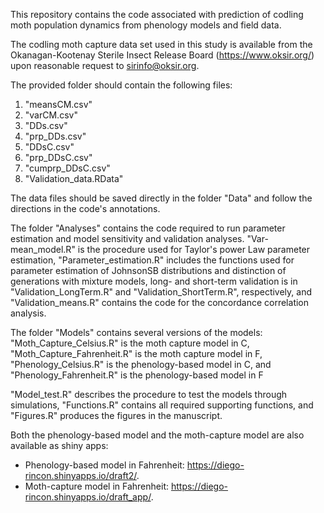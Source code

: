 This repository contains the code associated with prediction of codling moth population dynamics from phenology models and field data.

The codling moth capture data set used in this study is available from the Okanagan-Kootenay Sterile Insect Release Board (https://www.oksir.org/) upon reasonable request to sirinfo@oksir.org.

The provided folder should contain the following files:

1. "meansCM.csv"
2. "varCM.csv"
3. "DDs.csv"
4. "prp_DDs.csv"
5. "DDsC.csv"
6. "prp_DDsC.csv"
7. "cumprp_DDsC.csv"
8. "Validation_data.RData"

The data files should be saved directly in the folder "Data" and follow the directions in the code's annotations.

The folder "Analyses" contains the code required to run parameter estimation and model sensitivity and validation analyses. "Var-mean_model.R" is the procedure used for Taylor's power Law parameter estimation, "Parameter_estimation.R" includes the functions used for parameter estimation of JohnsonSB distributions and distinction of generations with mixture models, long- and short-term validation is in "Validation_LongTerm.R" and "Validation_ShortTerm.R", respectively, and "Validation_means.R" contains the code for the concordance correlation analysis.

The folder "Models" contains several versions of the models: "Moth_Capture_Celsius.R" is the moth capture model in C, "Moth_Capture_Fahrenheit.R" is the moth capture model in F, "Phenology_Celsius.R" is the phenology-based model in C, and "Phenology_Fahrenheit.R" is the phenology-based model in F

"Model_test.R" describes the procedure to test the models through simulations, "Functions.R" contains all required supporting functions, and "Figures.R" produces the figures in the manuscript.

Both the phenology-based model and the moth-capture model are also available as shiny apps:
- Phenology-based model in Fahrenheit: https://diego-rincon.shinyapps.io/draft2/.
- Moth-capture model in Fahrenheit: https://diego-rincon.shinyapps.io/draft_app/.